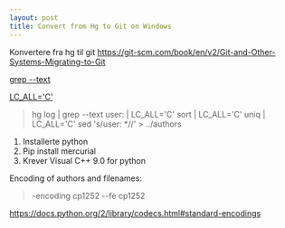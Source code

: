 ```yaml
---
layout: post
title: Convert from Hg to Git on Windows
---
```



Konvertere fra hg til git
https://git-scm.com/book/en/v2/Git-and-Other-Systems-Migrating-to-Git



[grep --text](https://bbs.archlinux.org/viewtopic.php?id=32328)


[LC_ALL='C'](https://stackoverflow.com/questions/17210296/removing-duplicate-lines-from-text-file)


> hg log | grep --text user: | LC_ALL='C' sort | LC_ALL='C' uniq | LC_ALL='C' sed 's/user: *//' > ../authors





1. Installerte python
2. Pip install mercurial
3. Krever Visual C++ 9.0 for python




Encoding of authors and filenames:
> -encoding cp1252 --fe cp1252

https://docs.python.org/2/library/codecs.html#standard-encodings